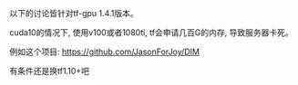 以下的讨论皆针对tf-gpu 1.4.1版本。

cuda10的情况下, 使用v100或者1080ti, tf会申请几百G的内存, 导致服务器卡死。

例如这个项目: https://github.com/JasonForJoy/DIM


有条件还是换tf1.10+吧


